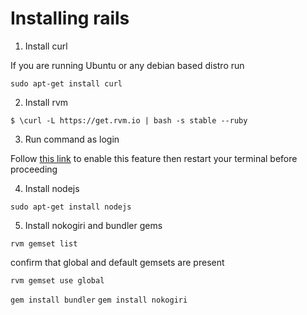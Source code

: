 # Installing rails
1. Install curl

If you are running Ubuntu or any debian based distro run

`sudo apt-get install curl`

2. Install rvm

`$ \curl -L https://get.rvm.io | bash -s stable --ruby`

3. Run command as login

Follow [this link](https://rvm.io/integration/gnome-terminal#integrating-rvm-with-gnome-terminal) to enable this feature then restart your terminal before proceeding

4. Install nodejs

`sudo apt-get install nodejs`

5. Install nokogiri and bundler gems

`rvm gemset list`

confirm that global and default gemsets are present

`rvm gemset use global`

`gem install bundler`
`gem install nokogiri`


